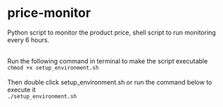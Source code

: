 # price-monitor
Python script to monitor the product price, shell script to run monitoring every 6 hours.<br><br>

Run the following command in terminal to make the script executable<br>
`chmod +x setup_environment.sh`
<br><br>
Then double click setup_environment.sh or run the command below to execute it<br>
`./setup_environment.sh`